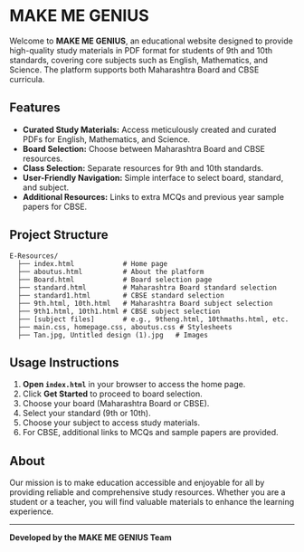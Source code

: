 # MAKE ME GENIUS

Welcome to **MAKE ME GENIUS**, an educational website designed to provide high-quality study materials in PDF format for students of 9th and 10th standards, covering core subjects such as English, Mathematics, and Science. The platform supports both Maharashtra Board and CBSE curricula.

## Features
- **Curated Study Materials:** Access meticulously created and curated PDFs for English, Mathematics, and Science.
- **Board Selection:** Choose between Maharashtra Board and CBSE resources.
- **Class Selection:** Separate resources for 9th and 10th standards.
- **User-Friendly Navigation:** Simple interface to select board, standard, and subject.
- **Additional Resources:** Links to extra MCQs and previous year sample papers for CBSE.

## Project Structure
```
E-Resources/
  ├── index.html            # Home page
  ├── aboutus.html          # About the platform
  ├── Board.html            # Board selection page
  ├── standard.html         # Maharashtra Board standard selection
  ├── standard1.html        # CBSE standard selection
  ├── 9th.html, 10th.html   # Maharashtra Board subject selection
  ├── 9th1.html, 10th1.html # CBSE subject selection
  ├── [subject files]       # e.g., 9theng.html, 10thmaths.html, etc.
  ├── main.css, homepage.css, aboutus.css # Stylesheets
  ├── Tan.jpg, Untitled design (1).jpg   # Images
```

## Usage Instructions
1. **Open `index.html`** in your browser to access the home page.
2. Click **Get Started** to proceed to board selection.
3. Choose your board (Maharashtra Board or CBSE).
4. Select your standard (9th or 10th).
5. Choose your subject to access study materials.
6. For CBSE, additional links to MCQs and sample papers are provided.

## About
Our mission is to make education accessible and enjoyable for all by providing reliable and comprehensive study resources. Whether you are a student or a teacher, you will find valuable materials to enhance the learning experience.

---

**Developed by the MAKE ME GENIUS Team** 